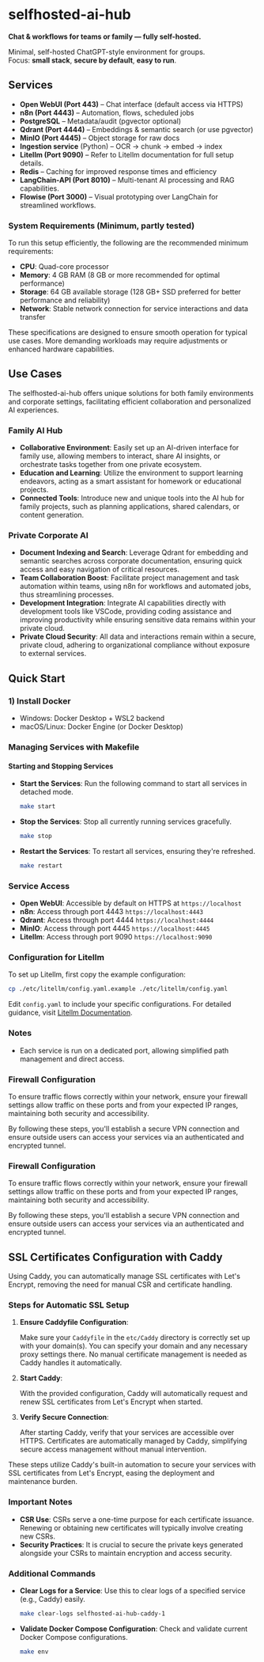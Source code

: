 # selfhosted-ai-hub
**Chat & workflows for teams or family — fully self-hosted.**

Minimal, self-hosted ChatGPT-style environment for groups.  
Focus: **small stack**, **secure by default**, **easy to run**.

## Services

- **Open WebUI (Port 443)** – Chat interface (default access via HTTPS)
- **n8n (Port 4443)** – Automation, flows, scheduled jobs
- **PostgreSQL** – Metadata/audit (pgvector optional)
- **Qdrant (Port 4444)** – Embeddings & semantic search (or use pgvector)
- **MinIO (Port 4445)** – Object storage for raw docs
- **Ingestion service** (Python) – OCR → chunk → embed → index
- **Litellm (Port 9090)** – Refer to Litellm documentation for full setup details.
- **Redis** – Caching for improved response times and efficiency
- **LangChain-API (Port 8010)** – Multi-tenant AI processing and RAG capabilities.
- **Flowise (Port 3000)** – Visual prototyping over LangChain for streamlined workflows.

### System Requirements (Minimum, partly tested)

To run this setup efficiently, the following are the recommended minimum requirements:

- **CPU**: Quad-core processor
- **Memory**: 4 GB RAM (8 GB or more recommended for optimal performance)
- **Storage**: 64 GB available storage (128 GB+ SSD preferred for better performance and reliability)
- **Network**: Stable network connection for service interactions and data transfer

These specifications are designed to ensure smooth operation for typical use cases. More demanding workloads may require adjustments or enhanced hardware capabilities.

## Use Cases

The selfhosted-ai-hub offers unique solutions for both family environments and corporate settings, facilitating efficient collaboration and personalized AI experiences.

### Family AI Hub

- **Collaborative Environment**: Easily set up an AI-driven interface for family use, allowing members to interact, share AI insights, or orchestrate tasks together from one private ecosystem.
- **Education and Learning**: Utilize the environment to support learning endeavors, acting as a smart assistant for homework or educational projects.
- **Connected Tools**: Introduce new and unique tools into the AI hub for family projects, such as planning applications, shared calendars, or content generation.

### Private Corporate AI

- **Document Indexing and Search**: Leverage Qdrant for embedding and semantic searches across corporate documentation, ensuring quick access and easy navigation of critical resources.
- **Team Collaboration Boost**: Facilitate project management and task automation within teams, using n8n for workflows and automated jobs, thus streamlining processes.
- **Development Integration**: Integrate AI capabilities directly with development tools like VSCode, providing coding assistance and improving productivity while ensuring sensitive data remains within your private cloud.
- **Private Cloud Security**: All data and interactions remain within a secure, private cloud, adhering to organizational compliance without exposure to external services.

## Quick Start

### 1) Install Docker
- Windows: Docker Desktop + WSL2 backend  
- macOS/Linux: Docker Engine (or Docker Desktop)

### Managing Services with Makefile

#### Starting and Stopping Services
- **Start the Services**:
  Run the following command to start all services in detached mode.
  ```sh
  make start
  ```

- **Stop the Services**:
  Stop all currently running services gracefully.
  ```sh
  make stop
  ```

- **Restart the Services**:
  To restart all services, ensuring they're refreshed.
  ```sh
  make restart
  ```

### Service Access

- **Open WebUI**: Accessible by default on HTTPS at `https://localhost`
- **n8n**: Access through port 4443 `https://localhost:4443`
- **Qdrant**: Access through port 4444 `https://localhost:4444`
- **MinIO**: Access through port 4445 `https://localhost:4445`
- **Litellm**: Access through port 9090 `https://localhost:9090`

### Configuration for Litellm

To set up Litellm, first copy the example configuration:

```sh
cp ./etc/litellm/config.yaml.example ./etc/litellm/config.yaml
```

Edit `config.yaml` to include your specific configurations. For detailed guidance, visit [Litellm Documentation](https://docs.litellm.ai/docs/).

### Notes

- Each service is run on a dedicated port, allowing simplified path management and direct access.

### Firewall Configuration

To ensure traffic flows correctly within your network, ensure your firewall settings allow traffic on these ports and from your expected IP ranges, maintaining both security and accessibility.

By following these steps, you'll establish a secure VPN connection and ensure outside users can access your services via an authenticated and encrypted tunnel.

### Firewall Configuration

To ensure traffic flows correctly within your network, ensure your firewall settings allow traffic on these ports and from your expected IP ranges, maintaining both security and accessibility.

By following these steps, you'll establish a secure VPN connection and ensure outside users can access your services via an authenticated and encrypted tunnel.

## SSL Certificates Configuration with Caddy

Using Caddy, you can automatically manage SSL certificates with Let's Encrypt, removing the need for manual CSR and certificate handling.

### Steps for Automatic SSL Setup

1. **Ensure Caddyfile Configuration**:

   Make sure your `Caddyfile` in the `etc/Caddy` directory is correctly set up with your domain(s). You can specify your domain and any necessary proxy settings there. No manual certificate management is needed as Caddy handles it automatically.

2. **Start Caddy**:

   With the provided configuration, Caddy will automatically request and renew SSL certificates from Let's Encrypt when started.

3. **Verify Secure Connection**:

   After starting Caddy, verify that your services are accessible over HTTPS. Certificates are automatically managed by Caddy, simplifying secure access management without manual intervention.

These steps utilize Caddy's built-in automation to secure your services with SSL certificates from Let's Encrypt, easing the deployment and maintenance burden.

### Important Notes

- **CSR Use**: CSRs serve a one-time purpose for each certificate issuance. Renewing or obtaining new certificates will typically involve creating new CSRs.
- **Security Practices**: It is crucial to secure the private keys generated alongside your CSRs to maintain encryption and access security.

### Additional Commands

- **Clear Logs for a Service**:
  Use this to clear logs of a specified service (e.g., Caddy) easily.
  ```sh
  make clear-logs selfhosted-ai-hub-caddy-1
  ```

- **Validate Docker Compose Configuration**:
  Check and validate current Docker Compose configurations.
  ```sh
  make env
  ```

